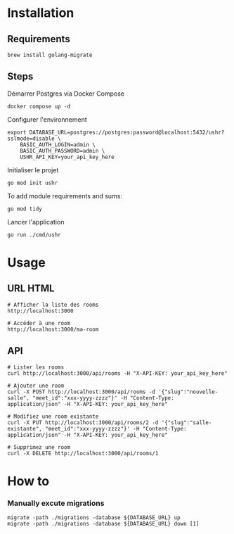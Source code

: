 # Installation

## Requirements

```shell
brew install golang-migrate
```

## Steps

Démarrer Postgres via Docker Compose

```shell
docker compose up -d
```

Configurer l'environnement

```shell
export DATABASE_URL=postgres://postgres:password@localhost:5432/ushr?sslmode=disable \
    BASIC_AUTH_LOGIN=admin \
    BASIC_AUTH_PASSWORD=admin \
    USHR_API_KEY=your_api_key_here
```

Initialiser le projet

```shell
go mod init ushr
```

To add module requirements and sums:

```shell
go mod tidy
```

Lancer l'application

```shell
go run ./cmd/ushr
````

# Usage

## URL HTML

```shell
# Afficher la liste des rooms
http://localhost:3000

# Accéder à une room 
http://localhost:3000/ma-room
```

## API

```shell
# Lister les rooms
curl http://localhost:3000/api/rooms -H "X-API-KEY: your_api_key_here" 

# Ajouter une room
curl -X POST http://localhost:3000/api/rooms -d '{"slug":"nouvelle-salle", "meet_id":"xxx-yyyy-zzzz"}' -H "Content-Type: application/json" -H "X-API-KEY: your_api_key_here" 

# Modifiez une room existante
curl -X PUT http://localhost:3000/api/rooms/2 -d '{"slug":"salle-existante", "meet_id":"xxx-yyyy-zzzz"}' -H "Content-Type: application/json" -H "X-API-KEY: your_api_key_here" 

# Supprimez une room
curl -X DELETE http://localhost:3000/api/rooms/1
```


# How to

### Manually excute migrations

```shell
migrate -path ./migrations -database ${DATABASE_URL} up
migrate -path ./migrations -database ${DATABASE_URL} down [1]
```
